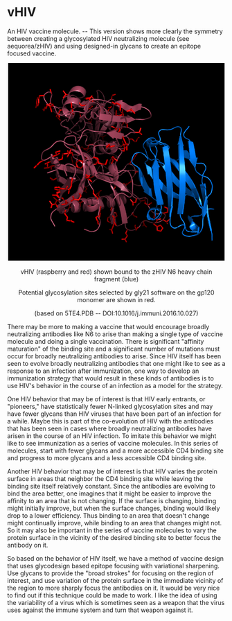 # vHIV
An HIV vaccine molecule. -- This version shows more clearly the symmetry between creating a glycosylated HIV neutralizing molecule (see aequorea/zHIV) and using designed-in glycans to create an epitope focused vaccine.
<p align="center">
  <img src="vHIV2.png" width="500"/>
</p>
<p align="center">
  vHIV (raspberry and red) shown bound to the zHIV N6 heavy chain fragment (blue)
</p>
<p align="center">
  Potential glycosylation sites selected by gly21 software on the gp120 monomer are shown in red.
</p>
<p align="center">
  (based on 5TE4.PDB -- DOI:10.1016/j.immuni.2016.10.027)
</p>
<p>
There may be more to making a vaccine that would encourage broadly neutralizing antibodies like N6 to arise than making a single type of vaccine molecule and doing a single vaccination. There is significant "affinity maturation" of the binding site and a significant number of mutations must occur for broadly neutralizing antibodies to arise. Since HIV itself has been seen to evolve broadly neutralizing antibodies that one might like to see as a response to an infection after immunization, one way to develop an immunization strategy that would result in these kinds of antibodies is to use HIV's behavior in the course of an infection as a model for the strategy.
</p>
<p>
One HIV behavior that may be of interest is that HIV early entrants, or "pioneers," have statistically fewer N-linked glycosylation sites and may have fewer glycans than HIV viruses that have been part of an infection for a while. Maybe this is part of the co-evolution of HIV with the antibodies that has been seen in cases where broadly neutralizing antibodies have arisen in the course of an HIV infection. To imitate this behavior we might like to see immunization as a series of vaccine molecules. In this series of molecules, start with fewer glycans and a more accessible CD4 binding site and progress to more glycans and a less accessible CD4 binding site. 
</p>
<p>
Another HIV behavior that may be of interest is that HIV varies the protein surface in areas that neighbor the CD4 binding site while leaving the binding site itself relatively constant. Since the antibodies are evolving to bind the area better, one imagines that it might be easier to improve the affinity to an area that is not changing. If the surface is changing, binding might initially improve, but when the surface changes, binding would likely drop to a lower efficiency. Thus binding to an area that doesn't change might continually improve, while binding to an area that changes might not. So it may also be important in the series of vaccine molecules to vary the protein surface in the vicinity of the desired binding site to better focus the antibody on it.
</p>
<p>
So based on the behavior of HIV itself, we have a method of vaccine design that uses glycodesign based epitope focusing with variational sharpening. Use glycans to provide the "broad strokes" for focusing on the region of interest, and use variation of the protein surface in the immediate vicinity of the region to more sharply focus the antibodies on it. It would be very nice to find out if this technique could be made to work. I like the idea of using the variability of a virus which is sometimes seen as a weapon that the virus uses against the immune system and turn that weapon against it.
</p>
